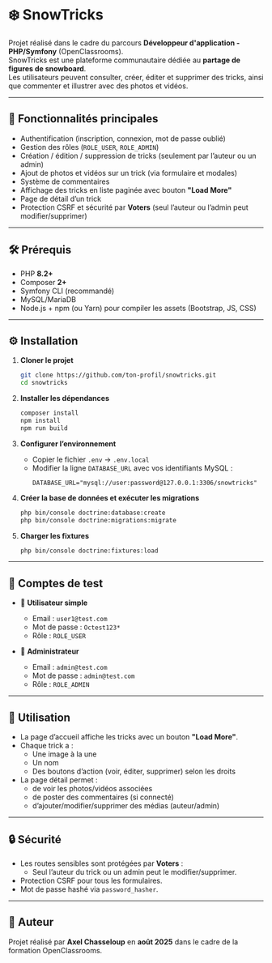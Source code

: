 # ❄️ SnowTricks

Projet réalisé dans le cadre du parcours **Développeur d'application - PHP/Symfony** (OpenClassrooms).  
SnowTricks est une plateforme communautaire dédiée au **partage de figures de snowboard**.  
Les utilisateurs peuvent consulter, créer, éditer et supprimer des tricks, ainsi que commenter et illustrer avec des photos et vidéos.

---

## 🚀 Fonctionnalités principales

- Authentification (inscription, connexion, mot de passe oublié)  
- Gestion des rôles (`ROLE_USER`, `ROLE_ADMIN`)  
- Création / édition / suppression de tricks (seulement par l’auteur ou un admin)  
- Ajout de photos et vidéos sur un trick (via formulaire et modales)  
- Système de commentaires  
- Affichage des tricks en liste paginée avec bouton **"Load More"**  
- Page de détail d’un trick  
- Protection CSRF et sécurité par **Voters** (seul l’auteur ou l’admin peut modifier/supprimer)  

---

## 🛠️ Prérequis

- PHP **8.2+**
- Composer **2+**
- Symfony CLI (recommandé)
- MySQL/MariaDB
- Node.js + npm (ou Yarn) pour compiler les assets (Bootstrap, JS, CSS)

---

## ⚙️ Installation

1. **Cloner le projet**
   ```bash
   git clone https://github.com/ton-profil/snowtricks.git
   cd snowtricks
   ```

2. **Installer les dépendances**
   ```bash
   composer install
   npm install
   npm run build
   ```

3. **Configurer l’environnement**
   - Copier le fichier `.env` → `.env.local`
   - Modifier la ligne `DATABASE_URL` avec vos identifiants MySQL :
     ```
     DATABASE_URL="mysql://user:password@127.0.0.1:3306/snowtricks"
     ```

4. **Créer la base de données et exécuter les migrations**
   ```bash
   php bin/console doctrine:database:create
   php bin/console doctrine:migrations:migrate
   ```

5. **Charger les fixtures**
   ```bash
   php bin/console doctrine:fixtures:load
   ```

---

## 🔑 Comptes de test

- 👤 **Utilisateur simple**
  - Email : `user1@test.com`
  - Mot de passe : `Octest123*`
  - Rôle : `ROLE_USER`

- 👑 **Administrateur**
  - Email : `admin@test.com`
  - Mot de passe : `admin@test.com`
  - Rôle : `ROLE_ADMIN`

---

## 📸 Utilisation

- La page d’accueil affiche les tricks avec un bouton **"Load More"**.  
- Chaque trick a :
  - Une image à la une  
  - Un nom  
  - Des boutons d’action (voir, éditer, supprimer) selon les droits  
- La page détail permet :
  - de voir les photos/vidéos associées  
  - de poster des commentaires (si connecté)  
  - d’ajouter/modifier/supprimer des médias (auteur/admin)  

---

## 🔒 Sécurité

- Les routes sensibles sont protégées par **Voters** :
  - Seul l’auteur du trick ou un admin peut le modifier/supprimer.  
- Protection CSRF pour tous les formulaires.  
- Mot de passe hashé via `password_hasher`.

---

## 📝 Auteur

Projet réalisé par **Axel Chasseloup** en **août 2025** dans le cadre de la formation OpenClassrooms.
